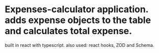 # Expenses-calculator application. adds expense objects to the table and calculates total expense.
built in react with typescript. also used: react hooks, ZOD and Schema. 
